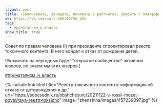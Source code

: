 ```yaml
---
layout: post
title: «Блокировать, зачищать, понижать в рейтингах, убирать с платформ»
vk: https://vk.com/wall-206149756_205
tags:
  - пронатализм_и_власть
show_title: true
---
```

Совет по правам человека (!) при президенте спроектировал реестр токсичного контента. В него войдет и отказ от рождения детей.

(Указывать на неугодных будет "открытое сообщество" активных юзеров, но знаем мы этих юзеров.)

[#пронатализм_и_власть](poisk.html#пронатализм_и_власть)

{% include link.html title="Реестр токсичного контента: информация об отказе от деторождения и др." url="https://sobesednik.ru/obshchestvo/20211122-v-rossii-mozet-poyavitsya-reestr-toksicno" image="zhenshina/images/457239097.jpg" %}
